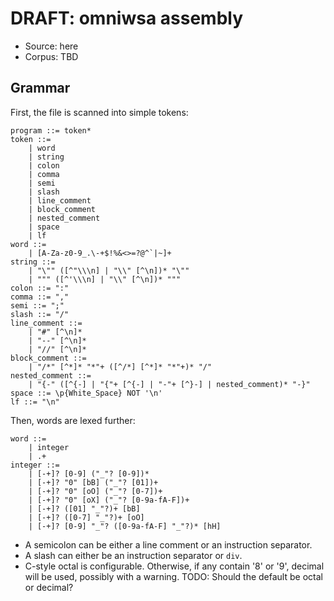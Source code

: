 # DRAFT: omniwsa assembly

- Source: here
- Corpus: TBD

## Grammar

First, the file is scanned into simple tokens:

```bnf
program ::= token*
token ::=
    | word
    | string
    | colon
    | comma
    | semi
    | slash
    | line_comment
    | block_comment
    | nested_comment
    | space
    | lf
word ::=
    | [A-Za-z0-9_.\-+$!%&<>=?@^`|~]+
string ::=
    | "\"" ([^"\\\n] | "\\" [^\n])* "\""
    | """ ([^'\\\n] | "\\" [^\n])* """
colon ::= ":"
comma ::= ","
semi ::= ";"
slash ::= "/"
line_comment ::=
    | "#" [^\n]*
    | "--" [^\n]*
    | "//" [^\n]*
block_comment ::=
    | "/*" [^*]* "*"+ ([^/*] [^*]* "*"+)* "/"
nested_comment ::=
    | "{-" ([^{-] | "{"+ [^{-] | "-"+ [^}-] | nested_comment)* "-}"
space ::= \p{White_Space} NOT '\n'
lf ::= "\n"
```

Then, words are lexed further:

```bnf
word ::=
    | integer
    | .+
integer ::=
    | [-+]? [0-9] ("_"? [0-9])*
    | [-+]? "0" [bB] ("_"? [01])+
    | [-+]? "0" [oO] ("_"? [0-7])+
    | [-+]? "0" [oX] ("_"? [0-9a-fA-F])+
    | [-+]? ([01] "_"?)+ [bB]
    | [-+]? ([0-7] "_"?)+ [οΟ]
    | [-+]? [0-9] "_"? ([0-9a-fA-F] "_"?)* [hH]
```

- A semicolon can be either a line comment or an instruction separator.
- A slash can either be an instruction separator or `div`.
- C-style octal is configurable. Otherwise, if any contain '8' or '9', decimal
  will be used, possibly with a warning. TODO: Should the default be octal or
  decimal?
